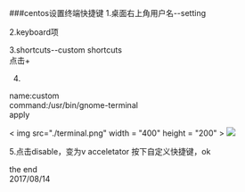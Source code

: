 ###centos设置终端快捷键
1.桌面右上角用户名--setting

2.keyboard项

3.shortcuts--custom shortcuts<br>
点击+

4.
name:custom<br>
command:/usr/bin/gnome-terminal
<br>apply

<
img src="./terminal.png" width = "400" height = "200" >
![](http://i.imgur.com/DwTj2yI.png)


5.点击disable，变为v acceletator
按下自定义快捷键，ok

the end
<br>2017/08/14